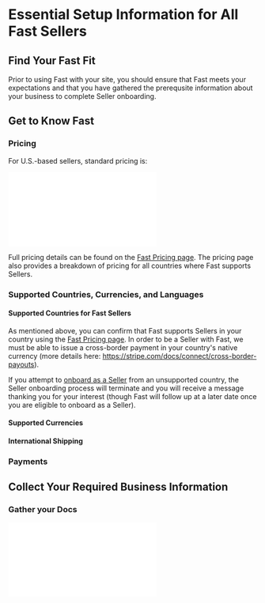 # Essential Setup Information for All Fast Sellers

## Find Your Fast Fit

Prior to using Fast with your site, you should ensure that Fast meets your expectations and that you have gathered the prerequsite information about your business to complete Seller onboarding.

## Get to Know Fast

### Pricing

For U.S.-based sellers, standard pricing is:

<embed src="../reusables/for-developers/_standard-seller-pricing.md" />

Full pricing details can be found on the [Fast Pricing page](https://fast.co/pricing). The pricing page also provides a breakdown of pricing for all countries where Fast supports Sellers.

### Supported Countries, Currencies, and Languages

#### Supported Countries for Fast Sellers

As mentioned above, you can confirm that Fast supports Sellers in your country using the [Fast Pricing page](https://fast.co/pricing). In order to be a Seller with Fast, we must be able to issue a cross-border payment in your country's native currency (more details here: https://stripe.com/docs/connect/cross-border-payouts).

If you attempt to [onboard as a Seller](https://v2.fast.co/get-started) from an unsupported country, the Seller onboarding process will terminate and you will receive a message thanking you for your interest (though Fast will follow up at a later date once you are eligible to onboard as a Seller).

#### Supported Currencies

#### International Shipping

### Payments

## Collect Your Required Business Information

### Gather your Docs

<embed src="../reusables/for-developers/_gather-your-docs.md" />

